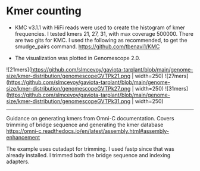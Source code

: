 # Kmer counting

* KMC v3.1.1 with HiFi reads were used to create the histogram of kmer frequencies.  I tested kmers 21, 27, 31, with max coverage 500000.  There are two gits for KMC.  I used the following as recommended, to get the smudge_pairs command. https://github.com/tbenavi1/KMC 

* The visualization was plotted in Genomescope 2.0.

![21mers](https://github.com/slmcevoy/gaviota-tarplant/blob/main/genome-size/kmer-distribution/genomescopeGVTPk21.png | width=250) ![27mers](https://github.com/slmcevoy/gaviota-tarplant/blob/main/genome-size/kmer-distribution/genomescopeGVTPk27.png | width=250) ![31mers](https://github.com/slmcevoy/gaviota-tarplant/blob/main/genome-size/kmer-distribution/genomescopeGVTPk31.png | width=250)


---

Guidance on generating kmers from Omni-C documentation. Covers trimming of bridge sequence and generating the kmer database
https://omni-c.readthedocs.io/en/latest/assembly.html#assembly-enhancement

The example uses cutadapt for trimming.  I used fastp since that was already installed.  I trimmed both the bridge sequence and indexing adapters.

